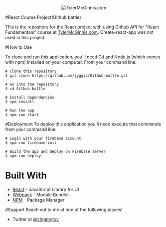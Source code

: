 <p align="center">
<img src="https://camo.githubusercontent.com/81d6ae53ab31b0ff2caaf344f04f3f324c295b70/68747470733a2f2f74796c65726d6367696e6e69732e636f6d2f74796c65726d6367696e6e69735f676c61737365732d3330302e706e67" alt="TylerMcGinnis.com">
</p>

#React Course Project(Github battle)

This is the repository for the React project with using Github API for "React Fundamentals" course at [TylerMcGinnis.com](https://tylermcginnis.com/). 
Create-react-app was not used in this project.

#How to Use

To clone and run this application, you'll need Git and Node.js (which comes with npm) installed on your computer. From your command line:

```
# Clone this repository
$ git clone https://github.com/jyggiz/Github-battle.git

# Go into the repository
$ cd Github-battle

# Install dependencies
$ npm install

# Run the app
$ npm run start

```

#Deployment
To deploy this application you'll need execute that commands from your command line:

```
# Login with your firebase account
$ npm run firebase-init

# Build the app and deploy on Firebase server
$ npm run deploy

```

# Built With
* [React](https://reactjs.org/) - JavaScript Library for UI
* [Webpack](https://webpack.js.org/) - Module Bundler
* [NPM](https://www.npmjs.com/) - Package Manager

#Support
Reach out to me at one of the following places!
* Twitter at [@zhigmytov](https://twitter.com/zhigmytov)


